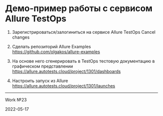 # Демо-пример работы с сервисом Allure TestOps

1. Зарегистрироваться/залогиниться на сервисе Allure TestOps 
Cancel changes
2. Сделать репозиторий Allure Examples
https://github.com/olgakos/allure-examples

3. На основе него сгенерировать в TestOps тестовую документацию в графическом представлении
https://allure.autotests.cloud/project/1301/dashboards

4. Настроить запуск из Allure
https://allure.autotests.cloud/project/1301/launches

----
Work №23

2022-05-17
